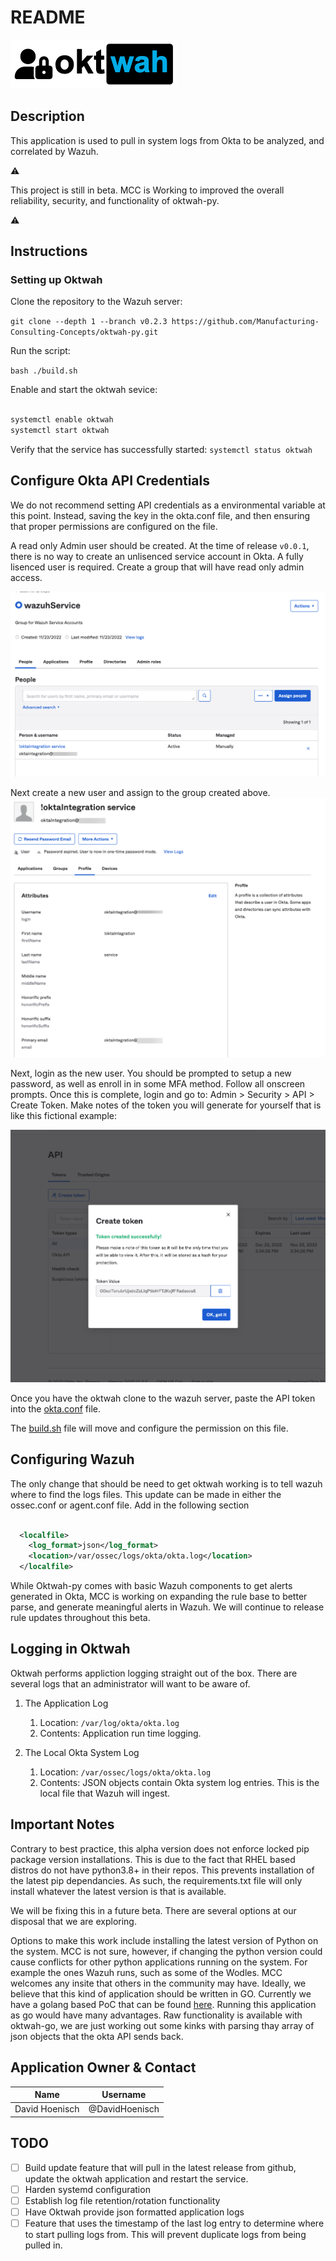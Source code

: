# README #

![logo](assets/images/oktwah-logo.png)

## Description ##

This application is used to pull in system logs from Okta to be analyzed, and correlated by Wazuh.

⚠️

This project is still in beta. MCC is Working to improved the overall reliability, security, and functionality of oktwah-py.

⚠️

## Instructions ##

### Setting up Oktwah ##

Clone the repository to the Wazuh server:

`git clone --depth 1 --branch v0.2.3 https://github.com/Manufacturing-Consulting-Concepts/oktwah-py.git`

Run the script:

`bash ./build.sh`

Enable and start the oktwah sevice:

```bash

systemctl enable oktwah
systemctl start oktwah

```

Verify that the service has successfully started:
`systemctl status oktwah`

## Configure Okta API Credentials ##

We do not recommend setting API credentials as a environmental variable at this point.  Instead, saving the key in the okta.conf file, and then ensuring that proper permissions are configured on the file.  

A read only Admin user should be created.  At the time of release `v0.0.1`, there is no way to create an unlisenced service account in Okta.  A fully lisenced user is required.  Create a group that will have read only admin access. 

![wazuh service group](assets/images/wazuh-service-group.png)

Next create a new user and assign to the group created above.
![Integration User](assets/images/service-acount.png)

Next, login as the new user.  You should be prompted to setup a new password, as well as enroll in in some MFA method.  Follow all onscreen prompts.  Once this is complete, login and go to: Admin > Security > API > Create Token.  Make notes of the token you will generate for yourself that is like this fictional example:

![api-token](assets/images/api-token.png)

Once you have the oktwah clone to the wazuh server, paste the API token into the [okta.conf](app/okta.conf) file.  

The [build.sh](build.sh) file will move and configure the permission on this file.  

## Configuring Wazuh ##

The only change that should be need to get oktwah working is to tell wazuh where to find the logs files. This update can be made in either the ossec.conf or agent.conf file. Add in the following section

```xml

  <localfile>
    <log_format>json</log_format>
    <location>/var/ossec/logs/okta/okta.log</location>
  </localfile>

```

While Oktwah-py comes with basic Wazuh components to get alerts generated in Okta, MCC is working on expanding the rule base to better parse, and generate meaningful alerts in Wazuh.  We will continue to release rule updates throughout this beta.

## Logging in Oktwah ##

Oktwah performs appliction logging straight out of the box.  There are several logs that an administrator will want to be aware of.  

1. The Application Log
   1. Location: `/var/log/okta/okta.log`
   2. Contents: Application run time logging.

2. The Local Okta System Log
   1. Location: `/var/ossec/logs/okta/okta.log`
   2. Contents: JSON objects contain Okta system log entries. This is the local file that Wazuh will ingest. 

## Important Notes ##

Contrary to best practice, this alpha version does not enforce locked pip package version installations.  This is due to the fact that RHEL based distros do not have python3.8+ in their repos.  This prevents installation of the latest pip dependancies.  As such, the requirements.txt file will only install whatever the latest version is that is available.  

We will be fixing this in a future beta.  There are several options at our disposal that we are exploring.  

Options to make this work include installing the latest version of Python on the system.  MCC is not sure, however, if changing the python version could cause conflicts for other python applications running on the system.  For example the ones Wazuh runs, such as some of the Wodles.  MCC welcomes any insite that others in the community may have.  Ideally, we believe that this kind of application should be written in GO.  Currently we have a golang based PoC that can be found [here](https://github.com/Manufacturing-Consulting-Concepts/oktwah-go). Running this application as go would have many advantages.  Raw functionality is available with oktwah-go, we are just working out some kinks with parsing thay array of json objects that the okta API sends back.

## Application Owner & Contact ## 

| Name | Username |
|------|-------|
| David Hoenisch| @DavidHoenisch |

## TODO ##

- [ ] Build update feature that will pull in the latest release from github, update the oktwah application and restart the service.
- [ ] Harden systemd configuration
- [ ] Establish log file retention/rotation functionality
- [ ] Have Oktwah provide json formatted application logs
- [ ] Feature that uses the timestamp of the last log entry to determine where to start pulling logs from. This will prevent duplicate logs from being pulled in.
